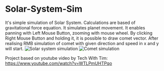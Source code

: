 # Solar-System-Sim
It's simple simulation of Solar System. Calculations are based of gravitational force equation. It simulates planet movement. 
It enables panning with Left Mouse Button, zooming with mouse wheel.
By clicking Right Mouse Button and holding it, it is possible to draw comet vector. After realising RMB simulation of comet with given direction and speed in x and y will start.
![Solar system simulation](https://github.com/Mat9609/Solar-System-Sim/new/main/image1.jpg?raw=true)
![Comet simulation](https://github.com/Mat9609/Solar-System-Sim/new/main/image2.jpg?raw=true)

Project based on youtube video by Tech With Tim:
https://www.youtube.com/watch?v=WTLPmUHTPqo
